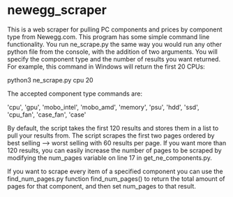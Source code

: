 # newegg_scraper
This is a web scraper for pulling PC components and prices by component type from Newegg.com. This program has some simple command line functionality. You run ne_scrape.py the same way you would run any other python file from the console, with the addition of two arguments. You will specify the component type and the number of results you want returned. 
For example, this command in Windows will return the first 20 CPUs:

python3 ne_scrape.py cpu 20

The accepted component type commands are:

'cpu', 'gpu', 'mobo_intel', 'mobo_amd', 'memory', 'psu', 'hdd', 'ssd', 'cpu_fan', 'case_fan', 'case'

By default, the script takes the first 120 results and stores them in a list to pull your results from.
The script scrapes the first two pages ordered by best selling --> worst selling with 60 results per page.
If you want more than 120 results, you can easily increase the number of pages to be scraped by modifying
the num_pages variable on line 17 in get_ne_components.py. 

If you want to scrape every item of a specified component you can use the find_num_pages.py function
find_num_pages() to return the total amount of pages for that component, and then set num_pages to that
result. 

